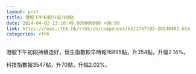 ```yaml
---
layout: post
title: 港股下午初段升逾300點
date: 2024-04-02 13:10:49.000000000 +08:00
link: https://news.rthk.hk/rthk/ch/component/k2/1747193-20240402.htm
categories: rthk
---
```


港股下午初段持續造好，恒生指數較早時報16895點，升354點，升幅2.14%。

科技指數報3547點，升70點，升幅2.02%。
